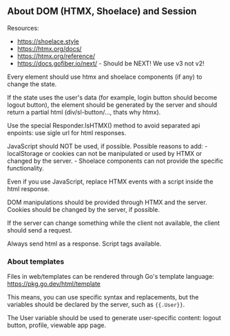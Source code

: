## About DOM (HTMX, Shoelace) and Session

Resources:
- https://shoelace.style
- https://htmx.org/docs/
- https://htmx.org/reference/
- https://docs.gofiber.io/next/ - Should be NEXT! We use v3 not v2!

Every element should use htmx and shoelace components (if any) to change the state.

If the state uses the user's data (for example, login button should become logout button),
the element should be generated by the server and should return a partial html (div/sl-button/..., thats why htmx).

Use the special Responder.IsHTMX() method to avoid separated api enpoints: use sigle url for html responses.

JavaScript should NOT be used, if possible. Possible reasons to add:
    - localStorage or cookies can not be manipulated or used by HTMX or changed by the server.
    - Shoelace components can not provide the specific functionality.

Even if you use JavaScript, replace HTMX events with a script inside the html response.

DOM manipulations should be provided through HTMX and the server. Cookies should be changed by the server, if possible.

If the server can change something while the client not available, the client should send a request.

Always send html as a response. Script tags available.

### About templates

Files in web/templates can be rendered through Go's template language:
https://pkg.go.dev/html/template

This means, you can use specific syntax and replacements, but the variables should be declared by the server, such as `{{.User}}`.

The User variable should be used to generate user-specific content: logout button, profile, viewable app page.
